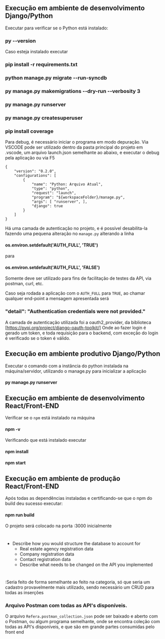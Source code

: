 ## Execução em ambiente de desenvolvimento Django/Python

Executar para verificar se o Python está instalado:
### py --version

Caso esteja instalado executar 

### pip install -r requirements.txt
### python manage.py migrate --run-syncdb 
### py manage.py makemigrations --dry-run --verbosity 3
### py manage.py runserver
### py manage.py createsuperuser 
### pip install coverage

Para debug, é necessário iniciar o programa em modo depuração. Via VSCODE pode 
ser utilizado dentro da pasta principal do projeto em .vscode, um arquivo 
launch.json semelhante ao abaixo, e executar o debug pela aplicação ou via F5

```
{   
    "version": "0.2.0",
    "configurations": [
        {
            "name": "Python: Arquivo Atual",
            "type": "python",
            "request": "launch",
            "program": "${workspaceFolder}/manage.py",
            "args": [ "runserver", ],
            "django": true
        }
    ]
}
```
Há uma camada de autenticação no projeto, e é possível desabilita-la
fazendo uma pequena alteração no `manage.py` alterando a linha
#### os.environ.setdefault('AUTH_FULL', 'TRUE')
para 
#### os.environ.setdefault('AUTH_FULL', 'FALSE')
Somente deve ser utilizado para fins de facilitação de testes da API,
via postman, curl, etc.

Caso seja rodada a aplicação com o `AUTH_FULL` para `TRUE`, ao chamar qualquer
end-point a mensagem apresentada será

### "detail": "Authentication credentials were not provided."

A camada de autenticação utilizada foi a oauth2_provider, 
da biblioteca [https://pypi.org/project/django-oauth-toolkit/]
Onde ao fazer login é gerado um token, e toda requisição para o backend,
com exceção do login é verificado se o token é válido.

## Execução em ambiente produtivo Django/Python

Executar o comando com a instância do python instalada na máquina/servidor, 
utilizando  o manage.py  para inicializar a aplicação

#### py manage.py runserver

## Execução em ambiente de desenvolvimento React/Front-END

Verificar se o `npm` está instalado na máquina

#### npm -v

Verificando que está instalado executar

#### npm install
#### npm start

## Execução em ambiente de produção React/Front-END

Após todas as dependências instaladas e certificando-se que o 
npm do build deu sucesso executar:

#### npm run build

O projeto será colocado na porta :3000 inicialmente

#
- Describe how you would structure the database to account for 
  - Real estate agency registration data
  - Company registration data
  - Contact registration data
  - Describe what needs to be changed on the API you implemented
#
:Seria feito de forma semelhante ao feito na categoria, só que seria
um cadastro provavelmente mais utilizado, sendo necessário um CRUD
para todas as inserções

### Arquivo Postman com todas as API's disponíveis.

O arquivo `Refera.postman_collection.json` pode ser baixado e aberto com 
o Postman, ou algum programa semelhante, onde se encontra coleção com todas
as API's disponíveis, e que são em grande partes consumidas pelo front end
